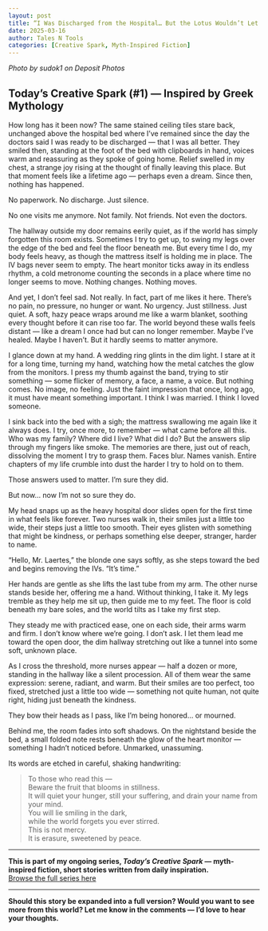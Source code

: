 ```yaml
---
layout: post
title: “I Was Discharged from the Hospital… But the Lotus Wouldn’t Let Me Leave”
date: 2025-03-16
author: Tales N Tools
categories: [Creative Spark, Myth-Inspired Fiction]
---
```


*Photo by sudok1 on Deposit Photos*

## Today’s Creative Spark (#1) — Inspired by Greek Mythology

How long has it been now? The same stained ceiling tiles stare back, unchanged above the hospital bed where I’ve remained since the day the doctors said I was ready to be discharged — that I was all better. They smiled then, standing at the foot of the bed with clipboards in hand, voices warm and reassuring as they spoke of going home. Relief swelled in my chest, a strange joy rising at the thought of finally leaving this place. But that moment feels like a lifetime ago — perhaps even a dream. Since then, nothing has happened.

No paperwork. No discharge. Just silence.

No one visits me anymore. Not family. Not friends. Not even the doctors.

The hallway outside my door remains eerily quiet, as if the world has simply forgotten this room exists. Sometimes I try to get up, to swing my legs over the edge of the bed and feel the floor beneath me. But every time I do, my body feels heavy, as though the mattress itself is holding me in place. The IV bags never seem to empty. The heart monitor ticks away in its endless rhythm, a cold metronome counting the seconds in a place where time no longer seems to move. Nothing changes. Nothing moves.

And yet, I don’t feel sad. Not really. In fact, part of me likes it here. There’s no pain, no pressure, no hunger or want. No urgency. Just stillness. Just quiet. A soft, hazy peace wraps around me like a warm blanket, soothing every thought before it can rise too far. The world beyond these walls feels distant — like a dream I once had but can no longer remember. Maybe I’ve healed. Maybe I haven’t. But it hardly seems to matter anymore.

I glance down at my hand. A wedding ring glints in the dim light. I stare at it for a long time, turning my hand, watching how the metal catches the glow from the monitors. I press my thumb against the band, trying to stir something — some flicker of memory, a face, a name, a voice. But nothing comes. No image, no feeling. Just the faint impression that once, long ago, it must have meant something important. I think I was married. I think I loved someone.

I sink back into the bed with a sigh; the mattress swallowing me again like it always does. I try, once more, to remember — what came before all this. Who was my family? Where did I live? What did I do? But the answers slip through my fingers like smoke. The memories are there, just out of reach, dissolving the moment I try to grasp them. Faces blur. Names vanish. Entire chapters of my life crumble into dust the harder I try to hold on to them.

Those answers used to matter. I’m sure they did.

But now… now I’m not so sure they do.

My head snaps up as the heavy hospital door slides open for the first time in what feels like forever. Two nurses walk in, their smiles just a little too wide, their steps just a little too smooth. Their eyes glisten with something that might be kindness, or perhaps something else deeper, stranger, harder to name.

“Hello, Mr. Laertes,” the blonde one says softly, as she steps toward the bed and begins removing the IVs. “It’s time.”

Her hands are gentle as she lifts the last tube from my arm. The other nurse stands beside her, offering me a hand. Without thinking, I take it. My legs tremble as they help me sit up, then guide me to my feet. The floor is cold beneath my bare soles, and the world tilts as I take my first step.

They steady me with practiced ease, one on each side, their arms warm and firm. I don’t know where we’re going. I don’t ask. I let them lead me toward the open door, the dim hallway stretching out like a tunnel into some soft, unknown place.

As I cross the threshold, more nurses appear — half a dozen or more, standing in the hallway like a silent procession. All of them wear the same expression: serene, radiant, and warm. But their smiles are too perfect, too fixed, stretched just a little too wide — something not quite human, not quite right, hiding just beneath the kindness.

They bow their heads as I pass, like I’m being honored… or mourned.

Behind me, the room fades into soft shadows. On the nightstand beside the bed, a small folded note rests beneath the glow of the heart monitor — something I hadn’t noticed before. Unmarked, unassuming.

Its words are etched in careful, shaking handwriting:

> To those who read this —  
> Beware the fruit that blooms in stillness.  
> It will quiet your hunger, still your suffering, and drain your name from your mind.  
> You will lie smiling in the dark,  
> while the world forgets you ever stirred.  
> This is not mercy.  
> It is erasure, sweetened by peace.

---

**This is part of my ongoing series, _Today’s Creative Spark_ — myth-inspired fiction, short stories written from daily inspiration.**  
[Browse the full series here](#)

---

**Should this story be expanded into a full version? Would you want to see more from this world? Let me know in the comments — I’d love to hear your thoughts.**
